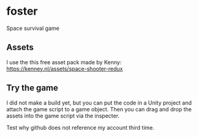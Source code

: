 # foster
Space survival game

## Assets
I use the this free asset pack made by Kenny: https://kenney.nl/assets/space-shooter-redux

## Try the game
I did not make a build yet, but you can put the code in a Unity project and attach the game script to a game object. Then you can drag and drop the assets into the game script via the inspecter.

Test why github does not reference my account third time.
